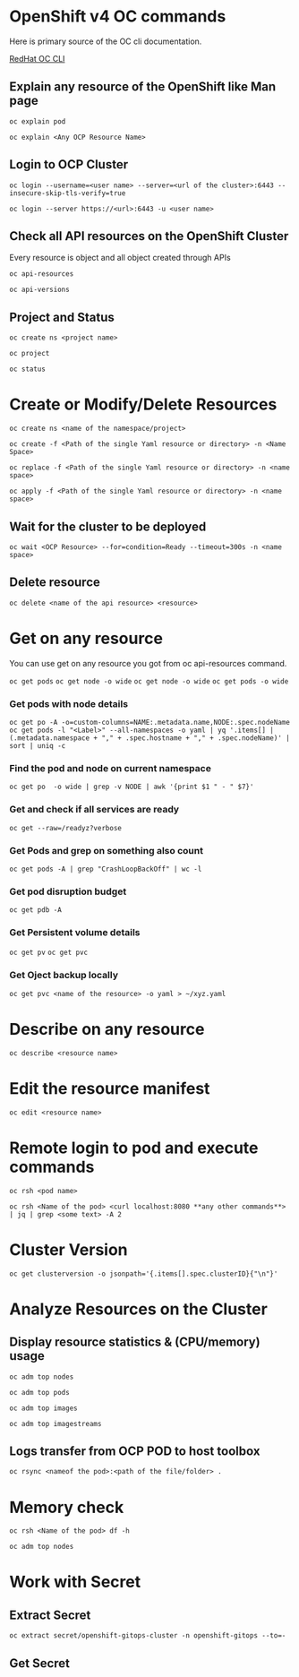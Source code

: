 # OpenShift v4 OC commands 
Here is primary source of the OC cli documentation.

[RedHat OC CLI](https://docs.openshift.com/container-platform/4.12/cli_reference/index.html)

## Explain any resource of the OpenShift like Man page
```oc explain pod```

```oc explain <Any OCP Resource Name>```

## Login to OCP Cluster
```oc login --username=<user name> --server=<url of the cluster>:6443 --insecure-skip-tls-verify=true```

```oc login --server https://<url>:6443 -u <user name>```

## Check all API resources on the OpenShift Cluster
Every resource is object and all object created through APIs

```oc api-resources```

```oc api-versions```

## Project and Status
```oc create ns <project name>```

```oc project```

```oc status```

# Create or Modify/Delete Resources
```oc create ns <name of the namespace/project>```

```oc create -f <Path of the single Yaml resource or directory> -n <Name Space>```

```oc replace -f <Path of the single Yaml resource or directory> -n <name space>```

```oc apply -f <Path of the single Yaml resource or directory> -n <name space>```

## Wait for the cluster to be deployed
```oc wait <OCP Resource> --for=condition=Ready --timeout=300s -n <name space>```

## Delete resource
```oc delete <name of the api resource> <resource>```

# Get on any resource
You can use get on any resource you got from oc api-resources command.

```oc get pods```
```oc get node -o wide```
```oc get node -o wide```
```oc get pods -o wide```

### Get pods with node details
```oc get po -A -o=custom-columns=NAME:.metadata.name,NODE:.spec.nodeName```
```oc get pods -l "<Label>" --all-namespaces -o yaml | yq '.items[] | (.metadata.namespace + "," + .spec.hostname + "," + .spec.nodeName)' | sort | uniq -c```

### Find the pod and node on current namespace
```oc get po  -o wide | grep -v NODE | awk '{print $1 " - " $7}' ```

### Get and check if all services are ready
```oc get --raw=/readyz?verbose```

### Get Pods and grep on something also count
```oc get pods -A | grep "CrashLoopBackOff" | wc -l```

### Get pod disruption budget 
```oc get pdb -A```

### Get Persistent volume details
```oc get pv```
```oc get pvc```

### Get Oject backup locally 
```oc get pvc <name of the resource> -o yaml > ~/xyz.yaml```

# Describe on any resource
```oc describe <resource name>```

# Edit the resource manifest
```oc edit <resource name>```

# Remote login to pod and execute commands
```oc rsh <pod name> ```

```oc rsh <Name of the pod> <curl localhost:8080 **any other commands**> | jq | grep <some text> -A 2```

# Cluster Version
```oc get clusterversion -o jsonpath='{.items[].spec.clusterID}{"\n"}'```

# Analyze Resources on the Cluster
## Display resource statistics & (CPU/memory) usage
```oc adm top nodes```

```oc adm top pods```

```oc adm top images```

```oc adm top imagestreams```

## Logs transfer from OCP POD to host toolbox
```oc rsync <nameof the pod>:<path of the file/folder> .```

# Memory check
```oc rsh <Name of the pod> df -h```

```oc adm top nodes```

# Work with Secret

## Extract Secret
```oc extract secret/openshift-gitops-cluster -n openshift-gitops --to=-```

## Get Secret
```oc get secret <Name of the secret> -o jsonpath='{.data.ca\.crt}' | base64 -d > ca.crt






